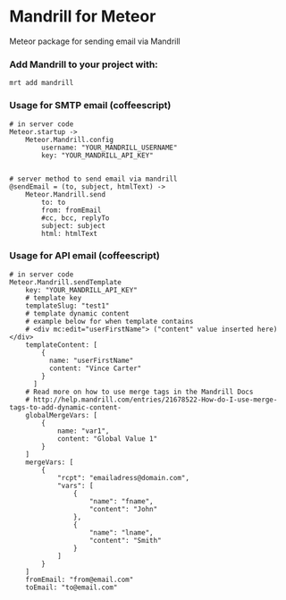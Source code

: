 Mandrill for Meteor
===============

Meteor package for sending email via Mandrill

### Add Mandrill to your project with:

	mrt add mandrill


### Usage for SMTP email (coffeescript)
    # in server code
    Meteor.startup ->
        Meteor.Mandrill.config
            username: "YOUR_MANDRILL_USERNAME"
            key: "YOUR_MANDRILL_API_KEY"
            
    
    # server method to send email via mandrill        
    @sendEmail = (to, subject, htmlText) ->
        Meteor.Mandrill.send
        	to: to
    		from: fromEmail
    		#cc, bcc, replyTo 
    		subject: subject
    		html: htmlText

### Usage for API email (coffeescript)
    # in server code
    Meteor.Mandrill.sendTemplate
        key: "YOUR_MANDRILL_API_KEY"
        # template key
        templateSlug: "test1"
        # template dynamic content
        # example below for when template contains 
        # <div mc:edit="userFirstName"> ("content" value inserted here) </div>
        templateContent: [
            {
              name: "userFirstName"
              content: "Vince Carter"
            }
          ]
        # Read more on how to use merge tags in the Mandrill Docs
        # http://help.mandrill.com/entries/21678522-How-do-I-use-merge-tags-to-add-dynamic-content-
        globalMergeVars: [
            {
                name: "var1",
                content: "Global Value 1"
            }
        ]
        mergeVars: [
            {
                "rcpt": "emailadress@domain.com",
                "vars": [
                    {
                        "name": "fname",
                        "content": "John"
                    },
                    {
                        "name": "lname",
                        "content": "Smith"
                    }
                ]
            }
        ]
        fromEmail: "from@email.com"
        toEmail: "to@email.com"